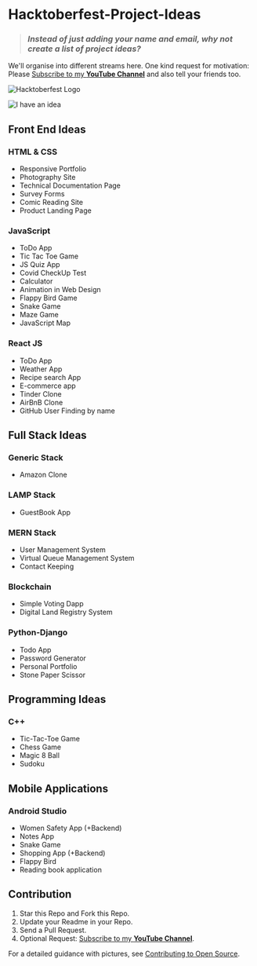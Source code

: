 # Hacktoberfest-Project-Ideas

> ### *Instead of just adding your name and email, why not create a list of project ideas?*

We'll organise into different streams here. One kind request for motivation: Please [Subscribe to my **YouTube Channel**](https://www.youtube.com/praveenscience?sub_confirmation=1) and also tell your friends too.

![Hacktoberfest Logo](./hacktoberfest.webp)

![I have an idea](https://i.imgur.com/rEXOauT.png)

## Front End Ideas

### HTML & CSS

* Responsive Portfolio
* Photography Site
* Technical Documentation Page
* Survey Forms
* Comic Reading Site
* Product Landing Page

### JavaScript

* ToDo App
* Tic Tac Toe Game
* JS Quiz App
* Covid CheckUp Test
* Calculator
* Animation in Web Design
* Flappy Bird Game
* Snake Game
* Maze Game
* JavaScript Map

### React JS

* ToDo App
* Weather App
* Recipe search App
* E-commerce app
* Tinder Clone
* AirBnB Clone
* GitHub User Finding by name

## Full Stack Ideas

### Generic Stack

* Amazon Clone

### LAMP Stack

* GuestBook App

### MERN Stack

* User Management System
* Virtual Queue Management System
* Contact Keeping

### Blockchain

* Simple Voting Dapp
* Digital Land Registry System

### Python-Django

* Todo App
* Password Generator
* Personal Portfolio
* Stone Paper Scissor

## Programming Ideas

### C++

* Tic-Tac-Toe Game
* Chess Game
* Magic 8 Ball
* Sudoku

## Mobile Applications

### Android Studio

* Women Safety App (+Backend)
* Notes App
* Snake Game
* Shopping App (+Backend)
* Flappy Bird
* Reading book application

## Contribution

1. Star this Repo and Fork this Repo.
2. Update your Readme in your Repo.
3. Send a Pull Request.
4. Optional Request: [Subscribe to my **YouTube Channel**](https://www.youtube.com/praveenscience?sub_confirmation=1).

For a detailed guidance with pictures, see [Contributing to Open Source](https://github.com/CatsInTech/Rezume/blob/master/CONTRIBUTING.md).

